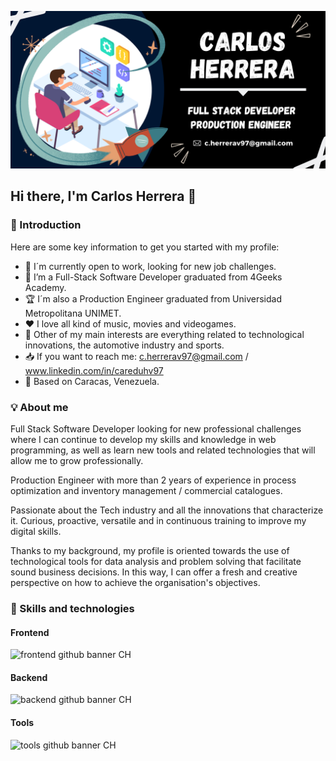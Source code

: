 
![profile github banner CH](https://github.com/careduh97/careduh97/blob/main/assets/img/Github-Profile-Banner.png)

## Hi there, I'm Carlos Herrera 👋

### :memo: Introduction

Here are some key information to get you started with my profile:

- :briefcase: I´m currently open to work, looking for new job challenges.
- :floppy_disk: I’m a Full-Stack Software Developer graduated from 4Geeks Academy.
- :trophy: I´m also a Production Engineer graduated from Universidad Metropolitana UNIMET.
- :heart: I love all kind of music, movies and videogames.
- 💬 Other of my main interests are everything related to technological innovations, the automotive industry and sports.
- :inbox_tray: If you want to reach me: c.herrerav97@gmail.com / www.linkedin.com/in/careduhv97
- :round_pushpin: Based on Caracas, Venezuela.

### :bulb: About me

Full Stack Software Developer looking for new professional challenges where I can continue to develop my skills and knowledge in web programming, as well as learn new tools and related technologies that will allow me to grow professionally.

Production Engineer with more than 2 years of experience in process optimization and inventory management / commercial catalogues.

Passionate about the Tech industry and all the innovations that characterize it. Curious, proactive, versatile and in continuous training to improve my digital skills.

Thanks to my background, my profile is oriented towards the use of technological tools for data analysis and problem solving that facilitate sound business decisions. In this way, I can offer a fresh and creative perspective on how to achieve the organisation's objectives.

### :pushpin: Skills and technologies

#### Frontend

![frontend github banner CH]()

#### Backend

![backend github banner CH]()

#### Tools

![tools github banner CH]()
